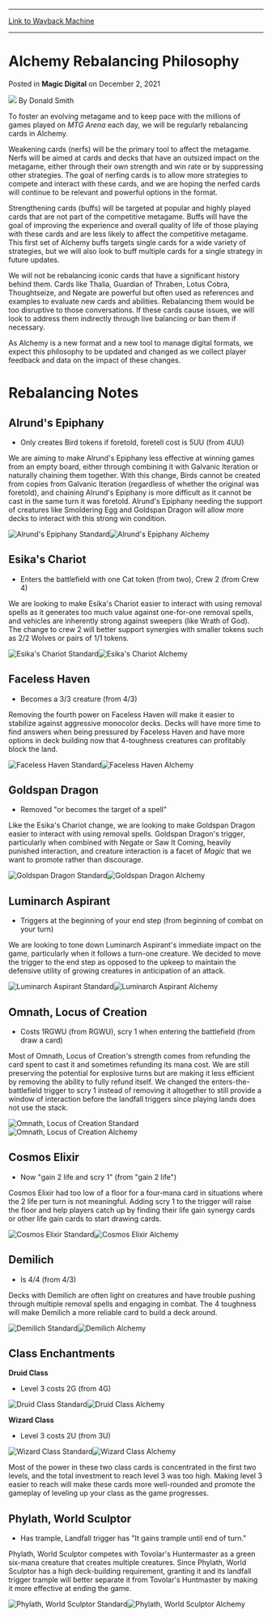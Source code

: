 
---
[Link to Wayback Machine](https://web.archive.org/web/20211203101903/https://magic.wizards.com/en/articles/archive/magic-digital/alchemy-rebalancing-philosophy-2021-12-02?utm_source=dlvr.it&utm_medium=twitter)

[_metadata_:author]:- "Donald Smith"
[_metadata_:description]:- "An examination of rebalancing in Alchemy, plus notes on rebalanced cards, including Alrund's Epiphany, Omnath, Locus of Creation, and more."
[_metadata_:generator]:- "Drupal 7 (http://drupal.org)"
[_metadata_:node]:- "1570039"
[_metadata_:publish_date]:- "2021-12-02"
[_metadata_:source]:- "div-main-content"
[_metadata_:title]:- "Alchemy Rebalancing Philosophy"
[_metadata_:wayback_capture_timestamp]:- "2021-12-03 10:19:03"
[_metadata_:wayback_raw_url]:- "https://web.archive.org/web/20211203101903id_/https://magic.wizards.com/en/articles/archive/magic-digital/alchemy-rebalancing-philosophy-2021-12-02?utm_source=dlvr.it&utm_medium=twitter"
[_metadata_:wayback_url]:- "https://magic.wizards.com/en/articles/archive/magic-digital/alchemy-rebalancing-philosophy-2021-12-02?utm_source=dlvr.it&utm_medium=twitter"
---


Alchemy Rebalancing Philosophy
==============================



 Posted in **Magic Digital**
 on December 2, 2021 






![](https://media.magic.wizards.com/styles/auth_small/public/images/person/Top-8-Donald-Smith.jpg)
By Donald Smith











To foster an evolving metagame and to keep pace with the millions of games played on *MTG Arena* each day, we will be regularly rebalancing cards in Alchemy.


Weakening cards (nerfs) will be the primary tool to affect the metagame. Nerfs will be aimed at cards and decks that have an outsized impact on the metagame, either through their own strength and win rate or by suppressing other strategies. The goal of nerfing cards is to allow more strategies to compete and interact with these cards, and we are hoping the nerfed cards will continue to be relevant and powerful options in the format.


Strengthening cards (buffs) will be targeted at popular and highly played cards that are not part of the competitive metagame. Buffs will have the goal of improving the experience and overall quality of life of those playing with these cards and are less likely to affect the competitive metagame. This first set of Alchemy buffs targets single cards for a wide variety of strategies, but we will also look to buff multiple cards for a single strategy in future updates.


We will not be rebalancing iconic cards that have a significant history behind them. Cards like Thalia, Guardian of Thraben, Lotus Cobra, Thoughtseize, and Negate are powerful but often used as references and examples to evaluate new cards and abilities. Rebalancing them would be too disruptive to those conversations. If these cards cause issues, we will look to address them indirectly through live balancing or ban them if necessary.


As Alchemy is a new format and a new tool to manage digital formats, we expect this philosophy to be updated and changed as we collect player feedback and data on the impact of these changes.


Rebalancing Notes
=================


Alrund's Epiphany
-----------------


* Only creates Bird tokens if foretold, foretell cost is 5UU (from 4UU)

We are aiming to make Alrund's Epiphany less effective at winning games from an empty board, either through combining it with Galvanic Iteration or naturally chaining them together. With this change, Birds cannot be created from copies from Galvanic Iteration (regardless of whether the original was foretold), and chaining Alrund's Epiphany is more difficult as it cannot be cast in the same turn it was foretold. Alrund's Epiphany needing the support of creatures like Smoldering Egg and Goldspan Dragon will allow more decks to interact with this strong win condition.


![Alrund's Epiphany Standard](https://media.wizards.com/2020/khm/en_uZwxHwTHzp.png)![Alrund's Epiphany Alchemy](https://media.wizards.com/2021/images/daily/6WHwK3OJN5.png)


Esika's Chariot
---------------


* Enters the battlefield with one Cat token (from two), Crew 2 (from Crew 4)

We are looking to make Esika's Chariot easier to interact with using removal spells as it generates too much value against one-for-one removal spells, and vehicles are inherently strong against sweepers (like Wrath of God). The change to crew 2 will better support synergies with smaller tokens such as 2/2 Wolves or pairs of 1/1 tokens.


![Esika's Chariot Standard](https://media.wizards.com/2020/khm/en_tJZC8cCM0H.png)![Esika's Chariot Alchemy](https://media.wizards.com/2021/images/daily/tvB8SGj6hT.png)


Faceless Haven
--------------


* Becomes a 3/3 creature (from 4/3)

Removing the fourth power on Faceless Haven will make it easier to stabilize against aggressive monocolor decks. Decks will have more time to find answers when being pressured by Faceless Haven and have more options in deck building now that 4-toughness creatures can profitably block the land.


![Faceless Haven Standard](https://media.wizards.com/2020/khm/en_1k1Jj4Z5Aw.png)![Faceless Haven Alchemy](https://media.wizards.com/2021/images/daily/jov3KPSgnw.png)


Goldspan Dragon
---------------


* Removed "or becomes the target of a spell"

Like the Esika's Chariot change, we are looking to make Goldspan Dragon easier to interact with using removal spells. Goldspan Dragon's trigger, particularly when combined with Negate or Saw It Coming, heavily punished interaction, and creature interaction is a facet of *Magic* that we want to promote rather than discourage.


![Goldspan Dragon Standard](https://media.wizards.com/2020/khm/en_wwAXaaL4oW.png)![Goldspan Dragon Alchemy](https://media.wizards.com/2021/images/daily/OCvAOqCYIR.png)


Luminarch Aspirant
------------------


* Triggers at the beginning of your end step (from beginning of combat on your turn)

We are looking to tone down Luminarch Aspirant's immediate impact on the game, particularly when it follows a turn-one creature. We decided to move the trigger to the end step as opposed to the upkeep to maintain the defensive utility of growing creatures in anticipation of an attack.


![Luminarch Aspirant Standard](https://media.wizards.com/2020/znr/en_uvIZ7ugSKg.png)![Luminarch Aspirant Alchemy](https://media.wizards.com/2021/images/daily/lvsDFmpbFF.png)


Omnath, Locus of Creation
-------------------------


* Costs 1RGWU (from RGWU), scry 1 when entering the battlefield (from draw a card)

Most of Omnath, Locus of Creation's strength comes from refunding the card spent to cast it and sometimes refunding its mana cost. We are still preserving the potential for explosive turns but are making it less efficient by removing the ability to fully refund itself. We changed the enters-the-battlefield trigger to scry 1 instead of removing it altogether to still provide a window of interaction before the landfall triggers since playing lands does not use the stack.


![Omnath, Locus of Creation Standard](https://media.wizards.com/2020/znr/en_CZ8e0cFucX.png)![Omnath, Locus of Creation Alchemy](https://media.wizards.com/2021/images/daily/sGTEXwKDrP.png)


Cosmos Elixir
-------------


* Now "gain 2 life and scry 1" (from "gain 2 life")

Cosmos Elixir had too low of a floor for a four-mana card in situations where the 2 life per turn is not meaningful. Adding scry 1 to the trigger will raise the floor and help players catch up by finding their life gain synergy cards or other life gain cards to start drawing cards.


![Cosmos Elixir Standard](https://media.wizards.com/2020/khm/en_jgnfLDApzN.png)![Cosmos Elixir Alchemy](https://media.wizards.com/2021/images/daily/xkYCFxAO0C.png)


Demilich
--------


* Is 4/4 (from 4/3)

Decks with Demilich are often light on creatures and have trouble pushing through multiple removal spells and engaging in combat. The 4 toughness will make Demilich a more reliable card to build a deck around.


![Demilich Standard](https://media.wizards.com/2021/afr/en_arwsn33HJz.png)![Demilich Alchemy](https://media.wizards.com/2021/images/daily/ZtvGHeBMyr.png)


Class Enchantments
------------------


**Druid Class**


* Level 3 costs 2G (from 4G)

![Druid Class Standard](https://media.wizards.com/2021/afr/en_pqujSxIac4.png)![Druid Class Alchemy](https://media.wizards.com/2021/images/daily/upvZZpHfwk.png)


**Wizard Class**


* Level 3 costs 2U (from 3U)

![Wizard Class Standard](https://media.wizards.com/2021/afr/en_lXe4yMJC36.png)![Wizard Class Alchemy](https://media.wizards.com/2021/images/daily/om8uomSVJ4.png)


Most of the power in these two class cards is concentrated in the first two levels, and the total investment to reach level 3 was too high. Making level 3 easier to reach will make these cards more well-rounded and promote the gameplay of leveling up your class as the game progresses.


Phylath, World Sculptor
-----------------------


* Has trample, Landfall trigger has "It gains trample until end of turn."

Phylath, World Sculptor competes with Tovolar's Huntermaster as a green six-mana creature that creates multiple creatures. Since Phylath, World Sculptor has a high deck-building requirement, granting it and its landfall trigger trample will better separate it from Tovolar's Huntmaster by making it more effective at ending the game.


![Phylath, World Sculptor Standard](https://media.wizards.com/2020/znr/en_kOhNgIcoEn.png)![Phylath, World Sculptor Alchemy](https://media.wizards.com/2021/images/daily/Vb09uE853j.png)







